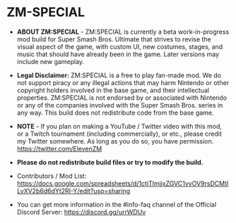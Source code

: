 # ZM-SPECIAL
- **ABOUT ZM:SPECIAL** -
ZM:SPECIAL is currently a beta work-in-progress mod build for Super Smash Bros. Ultimate that strives to revise the visual aspect of the game, with custom UI, new costumes, stages, and music that should have already been in the game. Later versions may include new gameplay.
- **Legal Disclaimer:** ZM:SPECIAL is a free to play fan-made mod. We do not support piracy or any illegal actions that may harm Nintendo or other copyright holders involved in the base game, and their intellectual properties. ZM:SPECIAL is not endorsed by or associated with Nintendo or any of the companies involved with the Super Smash Bros. series in any way. This build does not redistribute code from the base game.

- **NOTE** -
If you plan on making a YouTube / Twitter video with this mod, or a Twitch tournament (including commercially), or etc., please credit my Twitter somewhere. As long as you do so, you have permission.
https://twitter.com/ElevenZM
- **Please do not redistribute build files or try to modify the build.**

- Contributors / Mod List:
https://docs.google.com/spreadsheets/d/1ctjTlmjjxZGVC1vvOV9rsDCMtlLyXV2b6d6dYt2RI-Y/edit?usp=sharing

- You can get more information in the #info-faq channel of the Official Discord Server:
https://discord.gg/urrWDUv
